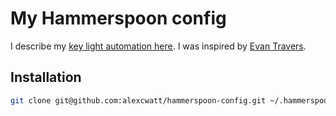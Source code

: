 # My Hammerspoon config

I describe my [key light automation here](https://alexcwatt.com/key-light-automation/). I was inspired by [Evan Travers](https://github.com/evantravers/hammerspoon-config).

## Installation

```bash
git clone git@github.com:alexcwatt/hammerspoon-config.git ~/.hammerspoon
```
